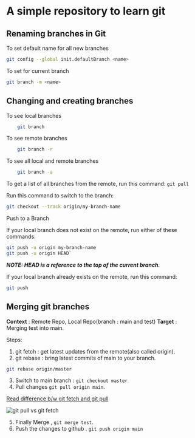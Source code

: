 # A simple repository to learn git



## Renaming branches in Git

To set default name for all new branches
```sh
git config --global init.defaultBranch <name>
```

To set for current branch

```sh
git branch -m <name>
```

## Changing and creating branches
To see local branches
```sh
	git branch
```

To see remote branches

```sh
	git branch -r 
```
To see all local and remote branches
```sh
	git branch -a
```


To get a list of all branches from the remote, run this command:
```git pull```

Run this command to switch to the branch:

```sh
git checkout --track origin/my-branch-name
```


Push to a Branch

If your local branch does not exist on the remote, run either of these commands:
```sh
git push -u origin my-branch-name
git push -u origin HEAD`
```

***NOTE: HEAD is a reference to the top of the current branch.***

If your local branch already exists on the remote, run this command:

```sh 
git push
```


## Merging git branches

**Context** : Remote Repo, Local Repo(branch : main and test)
**Target** : Merging test into main.

Steps:

 1. git fetch : get latest updates from the remote(also called origin).
 2. git rebase : bring latest commits of main to your branch.

  ```sh
  git rebase origin/master
 ```

 3. Switch to main branch : ```git checkout master```
 4. Pull changes ```git pull origin main```.

 [Read difference b/w git fetch and git pull](https://www.theserverside.com/blog/Coffee-Talk-Java-News-Stories-and-Opinions/Git-pull-vs-fetch-Whats-the-difference#:~:text=Difference%20between%20Git%20fetch%20and,git%20pull%20command%20does%20both.)

 ![git pull vs git fetch](https://itknowledgeexchange.techtarget.com/coffee-talk/files/2023/05/git-fetch-vs-merge.gif)

5. Finally Merge , ```git merge test```.
6. Push the changes to github . ```git push origin main```